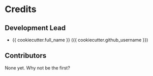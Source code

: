 # Credits

## Development Lead

* {{ cookiecutter.full_name }} ({{ cookiecutter.github_username }})

## Contributors

None yet. Why not be the first?
